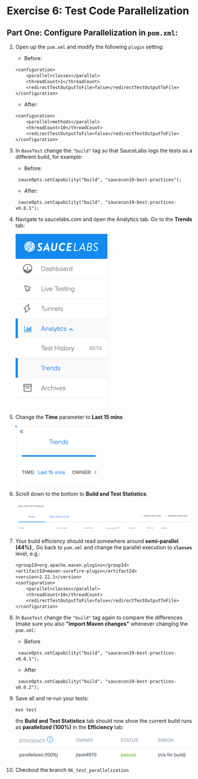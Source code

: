 # Exercise 6: Test Code Parallelization
## Part One: Configure Parallelization in `pom.xml`:

2. Open up the `pom.xml` and modify the following `plugin` setting:
    * Before:
    ```
    <configuration>
        <parallel>classes</parallel>
        <threadCount>1</threadCount>
        <redirectTestOutputToFile>false</redirectTestOutputToFile>
    </configuration>
    ```
    * After:
    ```
    <configuration>
        <parallel>methods</parallel>
        <threadCount>10</threadCount>
        <redirectTestOutputToFile>false</redirectTestOutputToFile>
    </configuration>
    ```
3. In `BaseTest` change the `"build"` tag so that SauceLabs logs the tests as a different build, for example:
    * Before:
    ```
     sauceOpts.setCapability("build", "saucecon19-best-practices");
    ```
    * After:
    ```
     sauceOpts.setCapability("build", "saucecon19-best-practices-v0.0.1");
    ```
4. Navigate to saucelabs.com and open the Analytics tab. Go to the **Trends** tab: 
    
    ![Trends Tab](images/test-trends.png)
    
6. Change the **Time** parameter to **Last 15 mins**
    
    ![Last 15 Minutes](images/last-15-mins.png)
    
7. Scroll down to the bottom to **Build and Test Statistics**:
    
    ![Test and Build Statistics](images/test-and-build-stats.png)
    
8. Your build efficiency should read somewhere around **semi-parallel (44%)**,. Go back to `pom.xml` and change the parallel execution to **`classes`** level, e.g.:
    ```
    <groupId>org.apache.maven.plugins</groupId>
    <artifactId>maven-surefire-plugin</artifactId>
    <version>2.22.1</version>
    <configuration>
        <parallel>classes</parallel>
        <threadCount>10</threadCount>
        <redirectTestOutputToFile>false</redirectTestOutputToFile>
    </configuration>
    ```
9. In `BaseTest` change the `"build"` tag again to compare the differences (make sure you also **"import Maven changes"** whenever changing the `pom.xml`:
    * Before
    ```
     sauceOpts.setCapability("build", "saucecon19-best-practices-v0.0.1");
    ```
    * After
    ```
     sauceOpts.setCapability("build", "saucecon19-best-practices-v0.0.2");
    ```
10. Save all and re-run your tests:
    ```
    mvn test
    ```
    the **Build and Test Statistics** tab should now show the current build runs as **parallelized (100%)** in the **Efficiency** tab:

    ![100% Parallel](images/100-parallel.png)
11. Checkout the branch `06_test_parallelization`
